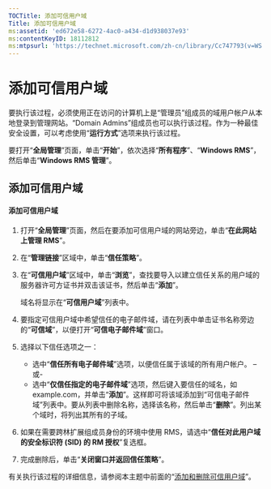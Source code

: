 ```yaml
---
TOCTitle: 添加可信用户域
Title: 添加可信用户域
ms:assetid: 'ed672e58-6272-4ac0-a434-d1d938037e93'
ms:contentKeyID: 18112812
ms:mtpsurl: 'https://technet.microsoft.com/zh-cn/library/Cc747793(v=WS.10)'
---
```


添加可信用户域
==============

要执行该过程，必须使用正在访问的计算机上是“管理员”组成员的域用户帐户从本地登录到管理网站。“Domain Admins”组成员也可以执行该过程。作为一种最佳安全设置，可以考虑使用“**运行方式**”选项来执行该过程。

要打开“**全局管理**”页面，单击“**开始**”，依次选择“**所有程序**”、“**Windows RMS**”，然后单击“**Windows RMS 管理**”。

添加可信用户域
--------------

#### 添加可信用户域

1.  打开“**全局管理**”页面，然后在要添加可信用户域的网站旁边，单击“**在此网站上管理 RMS**”。

2.  在“**管理链接**”区域中，单击“**信任策略**”。

3.  在“**可信用户域**”区域中，单击“**浏览**”，查找要导入以建立信任关系的用户域的服务器许可方证书并双击该证书，然后单击“**添加**”。

    域名将显示在“**可信用户域**”列表中。

4.  要指定可信用户域中希望信任的电子邮件域，请在列表中单击证书名称旁边的“**可信域**”，以便打开“**可信电子邮件域**”窗口。

5.  选择以下信任选项之一：

    -   选中“**信任所有电子邮件域**”选项，以便信任属于该域的所有用户帐户。
        –或-
    -   选中“**仅信任指定的电子邮件域**”选项，然后键入要信任的域名，如 example.com，并单击“**添加**”。这样即可将该域添加到“可信电子邮件域”列表中。要从列表中删除名称，选择该名称，然后单击“**删除**”。列出某个域时，将列出其所有的子域。

6.  如果在需要跨林扩展组成员身份的环境中使用 RMS，请选中“**信任对此用户域的安全标识符 (SID) 的 RM 授权**”复选框。

7.  完成删除后，单击“**关闭窗口并返回信任策略**”。

有关执行该过程的详细信息，请参阅本主题中前面的“[添加和删除可信用户域](https://technet.microsoft.com/7c440b15-01c4-49f1-b43c-00f67f3388c1)”。
